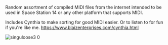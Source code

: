 Random assortment of compiled MIDI files from the internet intended to be used in Space Station 14 or any other platform that supports MIDI. 

Includes Cynthia to make sorting for good MIDI easier. Or to listen to for fun if you're like me. https://www.blaizenterprises.com/cynthia.html

![singuloose3 0](https://github.com/user-attachments/assets/5eaf4350-c7f9-4cb9-8f9f-981e647a7dd2)
